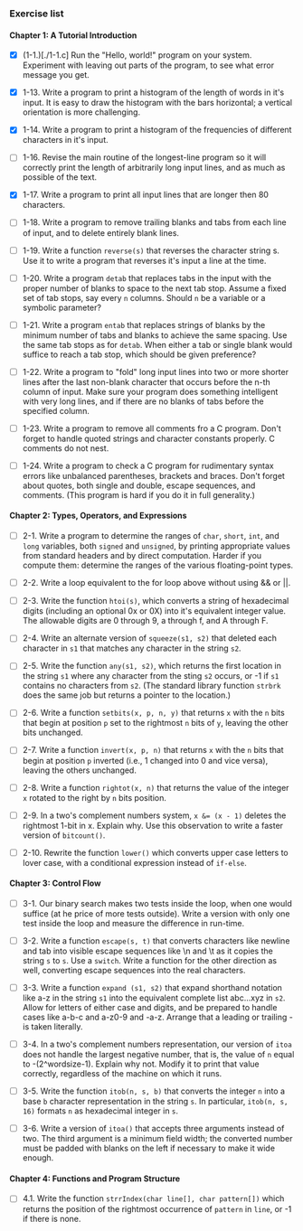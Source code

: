 ### Exercise list

#### Chapter 1: **A Tutorial Introduction**
- [x] (1-1.)[./1-1.c] Run the "Hello, world!" program on your system. Experiment with leaving out parts of the program, to see what error message you get.
- [x] 1-13. Write a program to print a histogram of the length of words in it's input. It is easy to draw the histogram with the bars horizontal; a vertical orientation is more challenging.

- [x] 1-14. Write  a program to print a histogram of the frequencies of different characters in it's input.

- [ ] 1-16. Revise the main routine of the longest-line program so it will correctly print  the length of arbitrarily long input lines, and as much as possible of the text.

- [x] 1-17. Write a program to print all input lines that are longer then 80 characters.

- [ ] 1-18. Write a program to remove trailing blanks and tabs from each line of input, and to delete entirely blank lines.

- [ ] 1-19. Write a function `reverse(s)` that reverses the character string s. Use it to write a program that reverses it's input a line at the time.

- [ ] 1-20. Write a program `detab` that replaces tabs in the input with the proper number of blanks to space to the next tab stop. Assume a fixed set of tab stops, say every `n` columns. Should `n` be a variable or a symbolic parameter?

- [ ] 1-21. Write a program `entab` that replaces strings of blanks by the minimum number of tabs and blanks to achieve the same spacing. Use the same tab stops as for `detab`. When either a tab or single blank would suffice to reach a tab stop, which should be given preference?

- [ ] 1-22. Write a program to "fold" long input lines into two or more shorter lines after the last non-blank character that occurs before the n-th column of input. Make sure your program does something intelligent with very long lines, and if there are no blanks of tabs before the specified column.

- [ ] 1-23. Write a program to remove all comments fro a C program. Don't forget to handle quoted strings and character constants properly. C comments do not nest.

- [ ] 1-24. Write a program to check a C program for rudimentary syntax errors like unbalanced parentheses, brackets and braces. Don't forget about quotes, both single and double, escape sequences, and comments. (This program is hard if you do it in full generality.)

#### Chapter 2: **Types, Operators, and Expressions**

- [ ] 2-1. Write a program to determine the ranges of `char`, `short`, `int`, and `long` variables, both `signed` and `unsigned`, by printing appropriate values from standard headers and by direct computation. Harder if you compute them: determine the ranges of the various floating-point types.

- [ ] 2-2. Write a loop equivalent to the for loop above without using && or ||.

- [ ] 2-3. Write the function `htoi(s)`, which converts a string of hexadecimal digits (including an optional 0x or 0X) into it's equivalent integer value. The allowable digits are 0 through 9, a through f, and A through F.

- [ ] 2-4. Write an alternate version of `squeeze(s1, s2)` that deleted each character in `s1` that matches any character in the string `s2`.

- [ ] 2-5. Write the function `any(s1, s2)`, which returns the first location in the string `s1` where any character from the sting `s2` occurs, or -1 if `s1` contains no characters from `s2`. (The standard library function `strbrk` does the same job but returns a pointer to the location.)

- [ ] 2-6. Write a function `setbits(x, p, n, y)` that returns `x` with the `n` bits that begin at position `p` set to the rightmost `n` bits of `y`, leaving the other bits unchanged.

- [ ] 2-7. Write a function `invert(x, p, n)` that returns `x` with the `n` bits that begin at position `p` inverted (i.e., 1 changed into 0 and vice versa), leaving the others unchanged.

- [ ] 2-8. Write a function `rightot(x, n)` that returns the value of the integer `x` rotated to the right by `n` bits position.

- [ ] 2-9. In a two's complement numbers system, `x &= (x - 1)` deletes the rightmost 1-bit in x. Explain why. Use this observation to write a faster version of `bitcount()`.

- [ ] 2-10. Rewrite the function `lower()` which converts upper case letters to lover case, with a conditional expression instead of `if-else`.

#### Chapter 3: **Control Flow**

- [ ] 3-1. Our binary search makes two tests inside the loop, when one would suffice (at he price of more tests outside). Write a version with only one test inside the loop and measure the difference in run-time.

- [ ] 3-2. Write a function `escape(s, t)` that converts characters like newline and tab into visible escape sequences like \n and \t as it copies the string `s` to `s`. Use a `switch`. Write a function for the other direction as well, converting escape sequences into the real characters.

- [ ] 3-3. Write a function `expand (s1, s2)` that expand shorthand notation like a-z in the string `s1` into the equivalent complete list abc...xyz in `s2`. Allow for letters of either case and digits, and be prepared to handle cases like a-b-c and a-z0-9 and -a-z. Arrange that a leading or trailing -is taken literally.

- [ ] 3-4. In a two's complement numbers representation, our version of `itoa` does not handle the largest negative number, that is, the value of `n` equal to -(2^wordsize-1). Explain why not. Modify it to print that value correctly, regardless of the machine on which it runs.

- [ ] 3-5. Write the function `itob(n, s, b)` that converts the integer `n` into a base `b` character representation in the string `s`. In particular, `itob(n, s, 16)` formats `n` as hexadecimal integer in `s`.

- [ ] 3-6. Write a version of `itoa()` that accepts three arguments instead of two. The third argument is a minimum field width; the converted number must be padded with blanks on the left if necessary to make it wide enough.

#### Chapter 4: Functions and Program Structure

- [ ] 4.1. Write the function `strrIndex(char line[], char pattern[])` which returns the position of the rightmost occurrence of `pattern` in `line`, or -1 if there is none.

